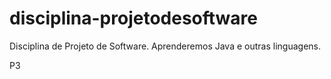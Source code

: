 # disciplina-projetodesoftware

Disciplina de Projeto de Software. Aprenderemos Java e outras linguagens.

P3
